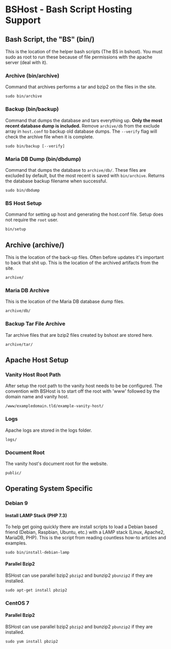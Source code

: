 # BSHost - Bash Script Hosting Support

## Bash Script, the "BS" (bin/)

This is the location of the helper bash scripts (The BS in bshost).
You must sudo as root to run these because of file permissions with the apache server (deal with it).

### Archive (bin/archive)

Command that archives performs a tar and bzip2 on the files in the site.

```
sudo bin/archive
```

### Backup (bin/backup) 

Command that dumps the database and tars everything up. 
**Only the most recent database dump is included.**
Remove `archive/db` from the exclude array in `host.conf` to backup old database dumps.
The `--verify` flag will check the archive file when it is complete.

```
sudo bin/backup [--verify]
```

### Maria DB Dump (bin/dbdump)

Command that dumps the database to `archive/db/`.
These files are excluded by default, but the most recent is saved with `bin/archive`.
Returns the database backup filename when successful. 

```
sudo bin/dbdump
```

### BS Host Setup

Command for setting up host and generating the host.conf file.
Setup does not require the `root` user.
```
bin/setup
```

## Archive (archive/)

This is the location of the back-up files. Often before updates it's important to back that shit up.
This is the location of the archived artifacts from the site.

```
archive/
```

### Maria DB Archive

This is the location of the Maria DB database dump files.

```
archive/db/
```

### Backup Tar File Archive

Tar archive files that are bzip2 files created by bshost are stored here.

```
archive/tar/
```

## Apache Host Setup

### Vanity Host Root Path

After setup the root path to the vanity host needs to be be configured.
The convention with BSHost is to start off the root with 'www' followed by the domain name and vanity host.

```
/www/exampledomain.tld/example-vanity-host/
```

### Logs

Apache logs are stored in the logs folder.

```
logs/
```

### Document Root

The vanity host's document root for the website.

```
public/
```

## Operating System Specific

### Debian 9

#### Install LAMP Stack (PHP 7.3)
To help get going quickly there are install scripts to load a Debian based friend (Debian, Raspbian, Ubuntu, etc.) with a LAMP stack (Linux, Apache2, MariaDB, PHP).
This is the script from reading countless how-to articles and examples.

```
sudo bin/install-debian-lamp
```

#### Parallel Bzip2

BSHost can use parallel bzip2 `pbzip2` and bunzip2 `pbunzip2` if they are installed.

```
sudo apt-get install pbzip2
```

### CentOS 7

#### Parallel Bzip2

BSHost can use parallel bzip2 `pbzip2` and bunzip2 `pbunzip2` if they are installed.

```
sudo yum install pbzip2
```
